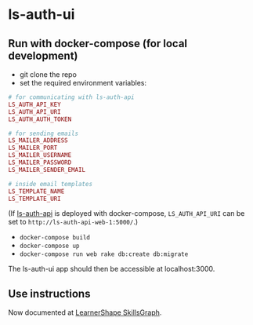 # ls-auth-ui #

## Run with docker-compose (for local development) ##

* git clone the repo
* set the required environment variables:

```ruby
# for communicating with ls-auth-api
LS_AUTH_API_KEY
LS_AUTH_API_URI
LS_AUTH_AUTH_TOKEN

# for sending emails
LS_MAILER_ADDRESS
LS_MAILER_PORT
LS_MAILER_USERNAME
LS_MAILER_PASSWORD
LS_MAILER_SENDER_EMAIL

# inside email templates
LS_TEMPLATE_NAME
LS_TEMPLATE_URI
```

(If [ls-auth-api](https://github.com/LearnerShape/ls-auth-api) is deployed with docker-compose, `LS_AUTH_API_URI` can be set to `http://ls-auth-api-web-1:5000/`.)

* `docker-compose build`
* `docker-compose up`
* `docker-compose run web rake db:create db:migrate`

The ls-auth-ui app should then be accessible at localhost:3000.

## Use instructions ##

Now documented at [LearnerShape SkillsGraph](https://learnershape.gitbook.io/learnershape-skillsgraph/).
